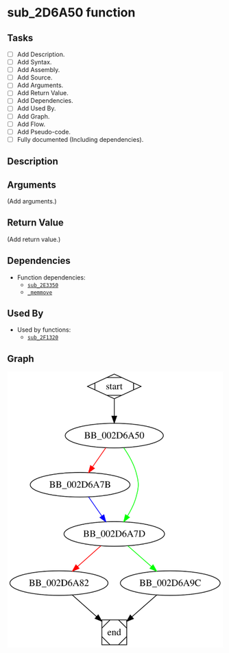 # sub_2D6A50 function

## Tasks

- [ ] Add Description.
- [ ] Add Syntax.
- [ ] Add Assembly.
- [ ] Add Source.
- [ ] Add Arguments.
- [ ] Add Return Value.
- [ ] Add Dependencies.
- [ ] Add Used By.
- [ ] Add Graph.
- [ ] Add Flow.
- [ ] Add Pseudo-code.
- [ ] Fully documented (Including dependencies).

## Description


## Arguments

(Add arguments.)

## Return Value

(Add return value.)

## Dependencies

* Function dependencies:
  * [`sub_2E3350`](sub_2E3350.md)
  * [`_memmove`](_memmove.md)

## Used By

* Used by functions:
  * [`sub_2F1320`](sub_2F1320.md)

## Graph

![sub_2D6A50 Graph](../svg/sub_2D6A50.svg "sub_2D6A50 Graph")

